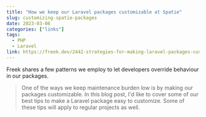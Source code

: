 ```yaml
---
title: "How we keep our Laravel packages customizable at Spatie"
slug: customizing-spatie-packages
date: 2023-03-06
categories: ["links"]
tags:
  - PHP
  - Laravel
link: https://freek.dev/2442-strategies-for-making-laravel-packages-customizable
---
```


Freek shares a few patterns we employ to let developers override behaviour in our packages.

> One of the ways we keep maintenance burden low is by making our packages customizable. In this blog post, I'd like to cover some of our best tips to make a Laravel package easy to customize. Some of these tips will apply to regular projects as well.
